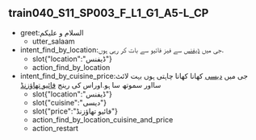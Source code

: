 ## train040_S11_SP003_F_L1_G1_A5-L_CP
* greet:السلام و علیکم
	- utter_salaam
* intent_find_by_location:جی میں [ڈیفنس](location) سے فیز فائیو سے بات کر رہی ہوں.
	- slot{"location":"ڈیفنس"}
	- action_find_by_location
* intent_find_by_cuisine_price:جی میں [دیسی](cuisine) کھانا کھانا چاہتی ہوں بہت لائٹ سااور سموتھ سا ہو.اوراس کی رینج [فائیو تھاؤزنڈ](price)
	- slot{"location":"ڈیفنس"}
	- slot{"cuisine":"دیسی"}
	- slot{"price":"فائیو تھاؤزنڈ"}
	- action_find_by_location_cuisine_and_price
	- action_restart